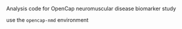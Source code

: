 
Analysis code for OpenCap neuromuscular disease biomarker study


use the `opencap-nmd` environment

